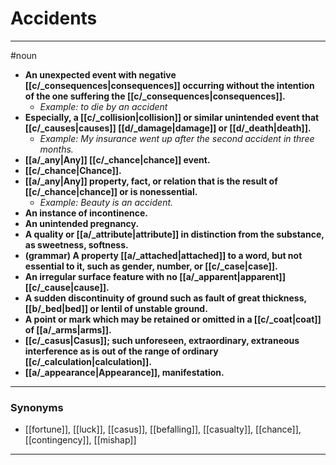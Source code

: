 # Accidents
---
#noun
- **An unexpected event with negative [[c/_consequences|consequences]] occurring without the intention of the one suffering the [[c/_consequences|consequences]].**
	- _Example: to die by an accident_
- **Especially, a [[c/_collision|collision]] or similar unintended event that [[c/_causes|causes]] [[d/_damage|damage]] or [[d/_death|death]].**
	- _Example: My insurance went up after the second accident in three months._
- **[[a/_any|Any]] [[c/_chance|chance]] event.**
- **[[c/_chance|Chance]].**
- **[[a/_any|Any]] property, fact, or relation that is the result of [[c/_chance|chance]] or is nonessential.**
	- _Example: Beauty is an accident._
- **An instance of incontinence.**
- **An unintended pregnancy.**
- **A quality or [[a/_attribute|attribute]] in distinction from the substance, as sweetness, softness.**
- **(grammar) A property [[a/_attached|attached]] to a word, but not essential to it, such as gender, number, or [[c/_case|case]].**
- **An irregular surface feature with no [[a/_apparent|apparent]] [[c/_cause|cause]].**
- **A sudden discontinuity of ground such as fault of great thickness, [[b/_bed|bed]] or lentil of unstable ground.**
- **A point or mark which may be retained or omitted in a [[c/_coat|coat]] of [[a/_arms|arms]].**
- **[[c/_casus|Casus]]; such unforeseen, extraordinary, extraneous interference as is out of the range of ordinary [[c/_calculation|calculation]].**
- **[[a/_appearance|Appearance]], manifestation.**
---
### Synonyms
- [[fortune]], [[luck]], [[casus]], [[befalling]], [[casualty]], [[chance]], [[contingency]], [[mishap]]
---
